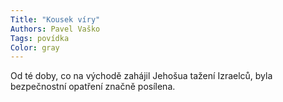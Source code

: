 ```yaml
---
Title: "Kousek víry"
Authors: Pavel Vaško
Tags: povídka
Color: gray
---
```

Od té doby, co na východě zahájil Jehošua tažení Izraelců, byla bezpečnostní opatření značně posílena.
